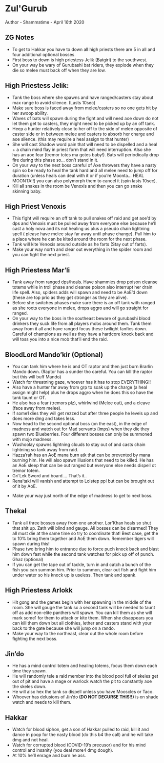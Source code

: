 # Zul'Gurub
Author - Shammatime - April 16th 2020

## ZG Notes

* To get to Hakkar you have to down all high priests there are 5 in all and four additional optional bosses.
* First boss to down is high priestess Jelik (Batgirl) to the southwest.
* On your way be wary of Gurubashi bat riders, they explode when they die so melee must back off when they are low.


## High Priestess Jelik:
* Tank the boss where she spawns and have ranged/casters stay about max range to avoid silence. (Lasts 10sec)
* Make sure boss is faced away from melee/casters so no one gets hit by her swoop  ability.
* Waves of bats will spawn during the fight and will need aoe down do not let them get to casters, they might need to be picked up by an off tank.
* Heep a hunter relatively close to her off to the side of melee opposite of caster side or in between melee and casters to absorb her charge and aoe silence. (this may require a heal assign to that hunter)
* She will cast Shadow word pain that will need to be dispelled and a heal + a chain mind flay in priest form that will need interruption. Also she has an aoe fear (tremor totes ma gotes baby!). Bats will periodically drop fire during this phase so… don’t stand in it.
* On your way to the next boss careful of Axe throwers they have a nasty spin so be ready to heal the tank hard and all melee need to jump off for duration (unless heals can deal with it or if you’re Moonta… HEAL MOONTA!!) you can also polymorph them to cancel it (spin lasts 10sec).
* Kill all snakes in the room be Venoxis and then you can go snake skinning baby.


## High Priest Venoxis
* This fight will require an off tank to pull snakes off raid and get aoe’d by dps and Venoxis must be pulled away from everyone else because he’ll cast a holy nova and its not healing us plus a pseudo chain lightning spell ( please have melee stay far away until phase change). Pull him to a place where he can be kited around the room for the next phase.
* Tank will kite Venoxis around outside as he farts (Stay out of farts).
* Make your way north and clear out everything in the spider room and you can fight the next priest.


## High Priestess Mar’li
* Tank away from ranged dps/heals. Have shammies drop poison cleanse totems while in troll phase and cleanse poison also interrupt her drain life spell. Also, spiders adds will spawn and need to be AoE’d down (these are top prio as they get stronger as they are alive).
* Before she switches phases make sure there is an off tank with ranged as she roots everyone in melee, drops aggro and will go straight for ranged.
* On your way to the boss in the southeast beware of gurubashi blood drinkers they suck life from all players mobs around them. Tank them away from it all and have ranged focus these twilight fanfics down. Careful of champions as well as they have a hardcore knock back and will toss you into a nice mob that’ll end the raid.


## BloodLord Mando’kir (Optional)
* You can tank him where he is and OT raptor and then just burn Brarlin Mando down. (Raptor has a sunder tho careful. You can kill the raptor but this will buff Mando)
* Watch for threatning gaze, whoever has it has to stop EVERYTHING!!
* Also have a hunter far away from grp to soak up the charge (a heal assign might help) plus he drops aggro when he does this so have the tank taunt or OT.
* He also has a fear (tremors plz), whirlwind (Melee out), and a cleave (face away from melee).
* If some1 dies they will get rezzed but after three people he levels up and does more dmg and takes less.
* Now head to the second optional boss (on the east), in the edge of madness and watch out for Mad servants (imps) when they die they spawn two  Blueberries. Four different bosses can only be summoned with mojo madness.
* Wushoolay spawns lightning clouds to stay out of and casts chain lightning so tank away from raid.
* Hazza’rah has an AoE mana burn atk that can be prevented by mana burning him. He will also spawn illusions that need to be killed. He has an AoE sleep that can be out ranged but everyone else needs dispell ot tremor totem.
* Gri’Lek Sword and board…. That’s it..
* Rena’taki will vanish and attempt to Lolstep ppl but can be brought out of it by AoE.  
- Make your way just north of the edge of madness to get to next boss.


## Thekal
* Tank all three bosses away from one another. Lor’Khan heals so shut that shit up. Zath will blind and gauge. All bosses can be disarmed! They all must die at the same time so try to coordinate that! Best case, get the to 10% bring them together and AoE them down. Remember tigers will spawn during this!
* Phase two bring him to entrance due to force puch knock back and blast him down fast while the second tank watches for pick up off of punch.
Ghaz (optional)
* If you can get the tape out of tackle, turn in and catch a bunch of the fish you can summon him. Prior to summon, clear out fish and fight him under water so his knock up is useless. Then tank and spank.


## High Priestess Arlokk
* Hit gong and the games begin with her spawning in the middle of the room. She will gouge the tank so a second tank will be needed to taunt off as add non-elite panthers will spawn. You can kill them as she will mark some1 for them to attack or kite them. When she disappears you can kill them down but all clothies, lether and casters stand with your back to the gate because she will jump on a rando.
* Make your way to the northeast, clear out the whole room before fighting the next boss.


## Jin’do
* He has a mind control totem and healing totems, focus them down each time they spawn.
* He will randomly tele a raid member into the blood pool full of skeles get out of pit and have a mage or warlock watch the pit to constantly aoe the skeles down.
* He will also hex the tank so dispell unless you have Mooscles or Taco.
* Whoever has delusions of Jin’do **(DO NOT DECURSE THIS!!)** is on shade watch and needs to kill them.


## Hakkar
* Watch for blood siphon, get a son of Hakkar pulled to raid, kill it and dance in poop for the nasty blood (do this b4 the call) and he will take dmg and not heal. 
* Watch for corrupted blood (COVID-19’s precusor) and for his mind control and insanity (you deal more4 dmg dough).
* At 10% he’ll enrage and burn he ass.
